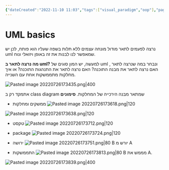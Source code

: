 ```yaml
---
{"dateCreated":"2022-11-10 11:03","tags":["visual_paradigm","oop"],"pageDirection":"rtl","dg-publish":true,"permalink":"/computer-science/programming-concepts/uml-basics/","dgPassFrontmatter":true}
---
```



# UML basics

נרצה לפעמים לתאר מודול מונחה עצמים ללא תלות בשפה שעליו הוא פותח, לכן יש uml שמאפשר לנו לבנות את זה באופן ויזואלי ונוח.

__מה נרצה לתאר ב uml?__
למעשה, יש המון סוגים של uml ונבחר במה שנרצה לתאר , האם נרצה לתאר את מבנה התוכנה? האם נרצה לתאר את התנהגות התוכנה? או איך מחלקות מתממשקות אחת עם השנייה.

![Pasted image 20220726173435.png|400](/img/user/Assets/Pasted%20image%2020220726173435.png)

 אתמקד רק ב class diagram שמתאר מבנה הירכייה של המחלקות. 
__סימונים__

* ממשקים ומחלקות
![Pasted image 20220726173618.png|120](/img/user/Assets/Pasted%20image%2020220726173618.png)

![Pasted image 20220726173638.png|120](/img/user/Assets/Pasted%20image%2020220726173638.png)


* טקסט 
![Pasted image 20220726173712.png|120](/img/user/Assets/Pasted%20image%2020220726173712.png)
* package
![Pasted image 20220726173724.png|120](/img/user/Assets/Pasted%20image%2020220726173724.png)

* ירושה 
![Pasted image 20220726173751.png|80](/img/user/Assets/Pasted%20image%2020220726173751.png)
B יורש מ A

* התממשקות 
![Pasted image 20220726173813.png|80](/img/user/Assets/Pasted%20image%2020220726173813.png)
B מממש את A.

![Pasted image 20220726173839.png|400](/img/user/Assets/Pasted%20image%2020220726173839.png)


